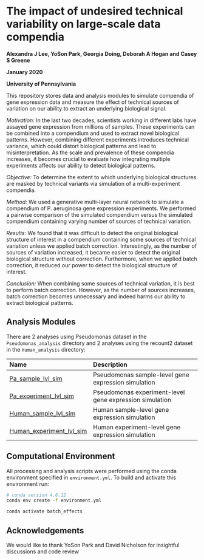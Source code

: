 # The impact of undesired technical variability on large-scale data compendia

**Alexandra J Lee, YoSon Park, Georgia Doing, Deborah A Hogan and Casey S Greene**

**January 2020**

**University of Pennsylvania**

This repository stores data and analysis modules to simulate compendia of gene expression data and measure the effect of technical sources of variation on our ability to extract an underlying biological signal.  

*Motivation:* In the last two decades, scientists working in different labs have assayed gene expression from millions of samples. These experiments can be combined into a compendium and used to extract novel biological patterns. However, combining different experiments introduces technical variance, which could distort biological patterns and lead to misinterpretation. As the scale and prevalence of these compendia increases, it becomes crucial to evaluate how integrating multiple experiments affects our ability to detect biological patterns.

*Objective:* To determine the extent to which underlying biological structures are masked by technical variants via simulation of a multi-experiment compendia.

*Method:* We used a generative multi-layer neural network to simulate a compendium of P. aeruginosa gene expression experiments. We performed a pairwise comparison of the simulated compendium versus the simulated compendium containing varying number of sources of technical variation.

*Results:* We found that it was difficult to detect the original biological structure of interest in a compendium containing some sources of technical variation unless we applied batch correction. Interestingly, as the number of sources of variation increased, it became easier to detect the original biological structure without correction. Furthermore, when we applied batch correction, it reduced our power to detect the biological structure of interest.     

*Conclusion:* When combining some sources of technical variation, it is best to perform batch correction. However, as the number of sources increases, batch correction becomes unnecessary and indeed harms our ability to extract biological patterns.

## Analysis Modules

There are 2 analyses using Pseudomonas dataset in the `Pseudomonas_analysis` directory and 2 analyses using the recount2 dataset in the `Human_analysis` directory:

| Name | Description |
| :--- | :---------- |
| [Pa_sample_lvl_sim](Pseudomonas_analysis/Pa_sample_lvl_sim/) | Pseudomonas sample-level gene expression simulation|
| [Pa_experiment_lvl_sim](Pseudomonas_analysis/Pa_experiment_lvl_sim/) | Pseudomonas experiment-level gene expression simulation|
| [Human_sample_lvl_sim](Human_analysis/Human_sample_lvl_sim/) | Human sample-level gene expression simulation|
| [Human_experiment_lvl_sim](Human_analysis/Human_experiment_lvl_sim/) | Human experiment-level gene expression simulation|


## Computational Environment

All processing and analysis scripts were performed using the conda environment specified in `environment.yml`.
To build and activate this environment run:

```bash
# conda version 4.6.12
conda env create -f environment.yml

conda activate batch_effects
```

## Acknowledgements
We would like to thank YoSon Park and David Nicholson for insightful discussions and code review
